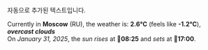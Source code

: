 
자동으로 추가된 텍스트입니다.

<!--START_SECTION:weather:moscow-->
Currently in **Moscow** (RU), the weather is: **2.6°C** (feels like **-1.2°C**), ***overcast clouds***<br/>
On *January 31, 2025*, the *sun rises* at 🌅**08:25** and *sets* at 🌇**17:00**.
<!--END_SECTION:weather-->
